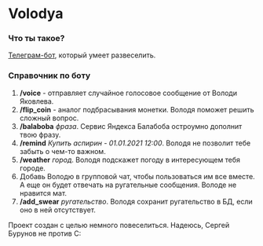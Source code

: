 # Volodya

### Что ты такое?

[Телеграм-бот](https://t.me/volodya_yakovlev_bot), который умеет развеселить.

### Справочник по боту

1. **/voice** - отправляет случайное голосовое сообщение от Володи Яковлева.
2. **/flip_coin** - аналог подбрасывания монетки. Володя поможет решить сложный вопрос.
3. **/balaboba** *фраза*. Сервис Яндекса Балабоба остроумно дополнит твою фразу.
4. **/remind** *Купить аспирин - 01.01.2021 12:00*. Володя не позволит тебе забыть о чем-то важном.
5. **/weather** *город*. Володя подскажет погоду в интересующем тебя городе.
6. Добавь Володю в групповой чат, чтобы пользоваться им все вместе. А еще он будет отвечать на ругательные сообщения. Володе не нравится мат.
7. **/add_swear** *ругательство*. Володя сохранит ругательство в БД, если оно в ней отсутствует.

Проект создан с целью немного повеселиться. Надеюсь, Сергей Бурунов не против С: